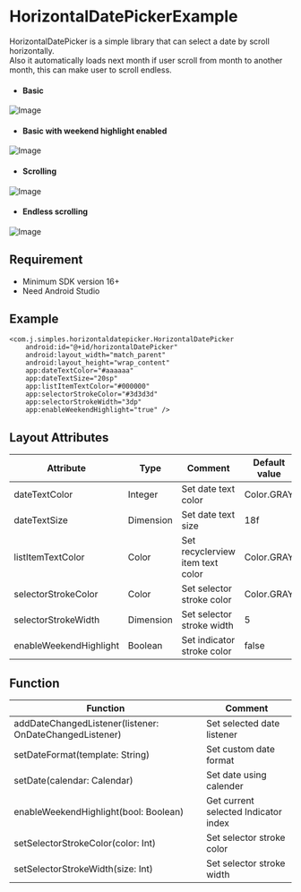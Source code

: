 # HorizontalDatePickerExample
HorizontalDatePicker is a simple library that can select a date by scroll horizontally.  
Also it automatically loads next month if user scroll from month to another month, this can make user to scroll endless.

* #### Basic
![Image](https://imgur.com/bTnlrOm.png)  

* #### Basic with weekend highlight enabled
![Image](https://imgur.com/mdLJF0Q.png)

* #### Scrolling
![Image](https://imgur.com/9H7GDHt.png)

* #### Endless scrolling
![Image](https://imgur.com/prDro8R.png)

## Requirement
* Minimum SDK version 16+
* Need Android Studio

## Example

    <com.j.simples.horizontaldatepicker.HorizontalDatePicker
        android:id="@+id/horizontalDatePicker"
        android:layout_width="match_parent"
        android:layout_height="wrap_content"
        app:dateTextColor="#aaaaaa"
        app:dateTextSize="20sp"
        app:listItemTextColor="#000000"
        app:selectorStrokeColor="#3d3d3d"
        app:selectorStrokeWidth="3dp"
        app:enableWeekendHighlight="true" />
        
## Layout Attributes

| Attribute | Type | Comment | Default value |
|---|---|---|---|
| dateTextColor | Integer | Set date text color | Color.GRAY |
| dateTextSize | Dimension | Set date text size | 18f |
| listItemTextColor | Color | Set recyclerview item text color | Color.GRAY |
| selectorStrokeColor | Color | Set selector stroke color | Color.GRAY |
| selectorStrokeWidth | Dimension | Set selector stroke width | 5 |
| enableWeekendHighlight | Boolean | Set indicator stroke color | false |

## Function  

| Function | Comment |
|---|---|
| addDateChangedListener(listener: OnDateChangedListener) | Set selected date listener |
| setDateFormat(template: String) | Set custom date format |
| setDate(calendar: Calendar) | Set date using calender |
| enableWeekendHighlight(bool: Boolean) | Get current selected Indicator index |
| setSelectorStrokeColor(color: Int) | Set selector stroke color |
| setSelectorStrokeWidth(size: Int) | Set selector stroke width |

